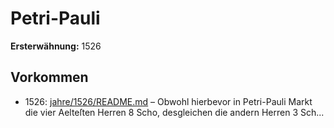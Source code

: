 # Petri-Pauli

**Ersterwähnung:** 1526

## Vorkommen
- 1526: [jahre/1526/README.md](../jahre/1526/README.md) – Obwohl hierbevor in Petri-Pauli Markt die vier
Aelteſten Herren 8 Scho, desgleichen die andern Herren
3 Sch...
